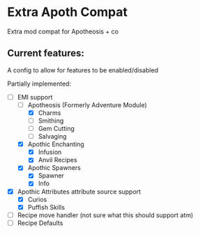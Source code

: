 Extra Apoth Compat
=======
Extra mod compat for Apotheosis + co

## Current features:

A config to allow for features to be enabled/disabled

Partially implemented:
- [ ] EMI support
  - [ ] Apotheosis (Formerly Adventure Module)
    - [x] Charms
    - [ ] Smithing
    - [ ] Gem Cutting
    - [ ] Salvaging
  - [x] Apothic Enchanting
    - [x] Infusion
    - [x] Anvil Recipes
  - [x] Apothic Spawners
    - [x] Spawner
    - [x] Info
- [x] Apothic Attributes attribute source support
  - [x] Curios
  - [x] Puffish Skills
- [ ] Recipe move handler (not sure what this should support atm)
- [ ] Recipe Defaults